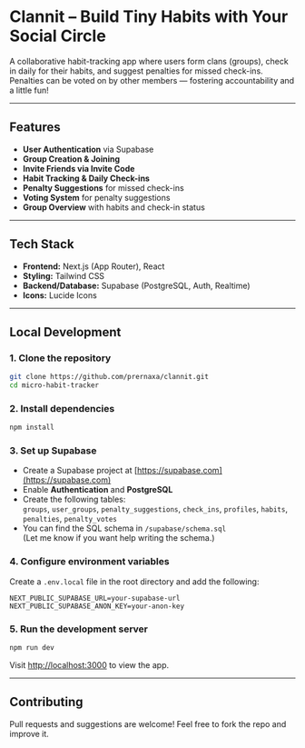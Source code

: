 # Clannit – Build Tiny Habits with Your Social Circle

A collaborative habit-tracking app where users form clans (groups), check in daily for their habits, and suggest penalties for missed check-ins. Penalties can be voted on by other members — fostering accountability and a little fun!

---

## Features

- **User Authentication** via Supabase  
- **Group Creation & Joining**  
- **Invite Friends via Invite Code**  
- **Habit Tracking & Daily Check-ins**  
- **Penalty Suggestions** for missed check-ins  
- **Voting System** for penalty suggestions  
- **Group Overview** with habits and check-in status  

---

## Tech Stack

- **Frontend:** Next.js (App Router), React  
- **Styling:** Tailwind CSS  
- **Backend/Database:** Supabase (PostgreSQL, Auth, Realtime)  
- **Icons:** Lucide Icons
  
---

## Local Development

### 1. Clone the repository

```bash
git clone https://github.com/prernaxa/clannit.git
cd micro-habit-tracker
```

### 2. Install dependencies

```bash
npm install
```

### 3. Set up Supabase

- Create a Supabase project at [https://supabase.com](https://supabase.com)
- Enable **Authentication** and **PostgreSQL**
- Create the following tables:  
  `groups`, `user_groups`, `penalty_suggestions`, `check_ins`, `profiles`, `habits`, `penalties`, `penalty_votes`
- You can find the SQL schema in `/supabase/schema.sql`  
  (Let me know if you want help writing the schema.)

### 4. Configure environment variables

Create a `.env.local` file in the root directory and add the following:

```env
NEXT_PUBLIC_SUPABASE_URL=your-supabase-url
NEXT_PUBLIC_SUPABASE_ANON_KEY=your-anon-key
```

### 5. Run the development server

```bash
npm run dev
```

Visit [http://localhost:3000](http://localhost:3000) to view the app.

---

## Contributing

Pull requests and suggestions are welcome! Feel free to fork the repo and improve it.
